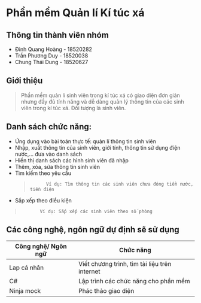 # Phần mềm Quản lí Kí túc xá
## Thông tin thành viên nhóm
- Đinh Quang Hoàng - 18520282 
- Trần Phương Duy  - 18520038
- Chung Thái Dung  - 18520627
## Giới thiệu
> Phần mềm quản lí sinh viên trong kí túc xá có giao diện đơn giản nhưng đầy đủ tính năng và dễ dàng quản lý thông tin của các sinh viên trong kí túc xá.
> Đối tượng là sinh viên.

## Danh sách chức năng:
  +	Ứng dụng vào bài toán thực tế: quản lí thông tin sinh viên
  +	Nhập, xuất thông tin của sinh viên, giới tính, thông tin sử dụng điện nước,...  đưa vào danh sách
  +	Hiển thị danh sách các hình sinh viên đã nhập
  + Thêm, xóa, sửa thông tin sinh viên
  + Tìm kiếm theo yêu cầu
     >           Ví dụ: Tìm thông tin các sinh viên chưa đóng tiền nước, tiền điện
  + Sắp xếp theo điều kiện
  >            Ví dụ: Sắp xếp các sinh viên theo số phòng
## Các công nghệ, ngôn ngữ dự định sẽ sử dụng

| Công nghệ/ Ngôn ngữ | Chức năng |
| ------ | ------ |
| Lap cá nhân | Viết chương trình, tìm tài liệu trên internet |
| C# | Lập trình các chức năng cho phần mềm|
|Ninja mock| Phác thảo giao diện|

